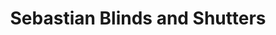 ---
title: "Sebastian Blinds and Shutters"
url: /sebastian/sebastian-blinds-and-shutters/
shop: window blind
---